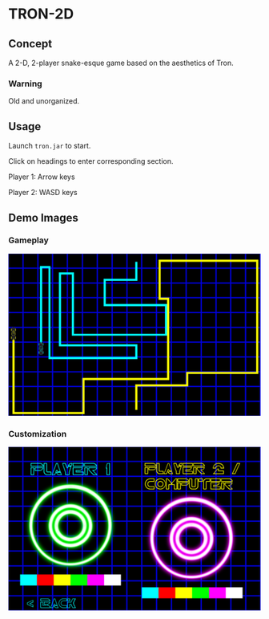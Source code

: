 # TRON-2D

## Concept

A 2-D, 2-player snake-esque game based on the aesthetics of Tron.

### Warning

Old and unorganized.

## Usage

Launch ```tron.jar``` to start.

Click on headings to enter corresponding section.


Player 1: Arrow keys

Player 2: WASD keys

## Demo Images

### Gameplay

![Game demo](demo.png)

### Customization

![Customization demo](demo2.png)
